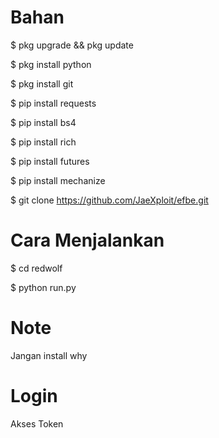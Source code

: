 
# Bahan
$ pkg upgrade && pkg update

$ pkg install python

$ pkg install git

$ pip install requests

$ pip install bs4

$ pip install rich

$ pip install futures

$ pip install mechanize

$ git clone https://github.com/JaeXploit/efbe.git

# Cara Menjalankan
$ cd redwolf

$ python run.py

# Note
Jangan install why
# Login
Akses Token
